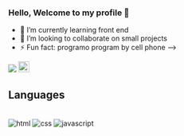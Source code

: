 ### Hello, Welcome to my profile 👋

- 🌱 I’m currently learning front end
- 👯 I’m looking to collaborate on small projects
- ⚡ Fun fact: programo program by cell phone
-->

 <a href="https://instagram.com/gust4vocr" target="_blank"><img src="https://img.shields.io/badge/-Instagram-%23E4405F?style=for-the- badge&logo=instagram&logoColor=white" target="_blank"></a>
 	<a>
<a href = "mailto:gustavocamargo1213@gmail.com"><img src="https://img.shields.io/badge/-Gmail-%23333?style=for-the-badge&logo=gmail&logoColor=white" alvo ="_blank" height="22px"></a>
  <a>

## Languages 


<div style="display: inline_block"><br>

<img align="center" alt="html" src="https://img.shields.io/badge/HTML-239120?style=for-the-badge&logo=html5&logoColor=white"/>
<img align="center" alt="css" src="https://img.shields.io/badge/CSS-239120?&style=for-the-badge&logo=css3&logoColor=white"/>
<img align="center" alt="javascript" src="https://img.shields.io/badge/JavaScript-F7DF1E?style=for-the-badge&logo=javascript&logoColor=black"/>
</div>
